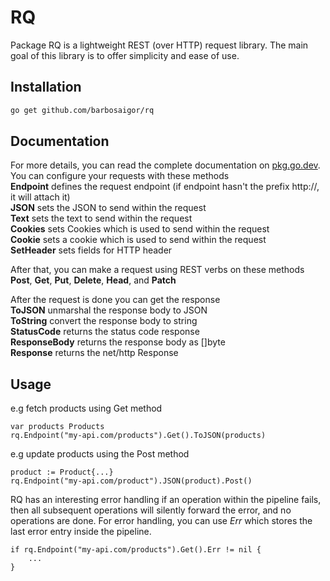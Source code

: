# RQ

Package RQ is a lightweight REST (over HTTP) request library. 
The main goal of this library is to offer simplicity and ease of use.

## Installation
```bash
go get github.com/barbosaigor/rq
```

## Documentation
For more details, you can read the complete documentation on [pkg.go.dev](https://pkg.go.dev/github.com/barbosaigor/rq).  
You can configure your requests with these methods  
**Endpoint** defines the request endpoint (if endpoint hasn't the prefix http://, it will attach it)  
**JSON** sets the JSON to send within the request  
**Text** sets the text to send within the request  
**Cookies** sets Cookies which is used to send within the request  
**Cookie** sets a cookie which is used to send within the request  
**SetHeader** sets fields for HTTP header  

After that, you can make a request using REST verbs on these methods  
**Post**, **Get**, **Put**, **Delete**, **Head**, and **Patch**  

After the request is done you can get the response  
**ToJSON** unmarshal the response body to JSON  
**ToString** convert the response body to string  
**StatusCode** returns the status code response  
**ResponseBody** returns the response body as []byte  
**Response** returns the net/http Response  

## Usage
e.g fetch products using Get method  
```golang
var products Products
rq.Endpoint("my-api.com/products").Get().ToJSON(products)
```  
e.g update products using the Post method  
```golang
product := Product{...}
rq.Endpoint("my-api.com/product").JSON(product).Post()
```  

RQ has an interesting error handling if an operation within the pipeline fails,
then all subsequent operations will silently forward the error, and no operations are done.
For error handling, you can use _Err_ which stores the last error entry inside the pipeline.
```golang
if rq.Endpoint("my-api.com/products").Get().Err != nil {
    ...
}
```  
